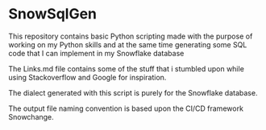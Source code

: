 # SnowSqlGen

This repository contains basic Python scripting made with the purpose of working on my Python skills and at the same time generating some SQL code that I can implement in my Snowflake database

The Links.md file contains some of the stuff that i stumbled upon while using Stackoverflow and Google for inspiration.

The dialect generated with this script is purely for the Snowflake database.

The output file naming convention is based upon the CI/CD framework Snowchange.